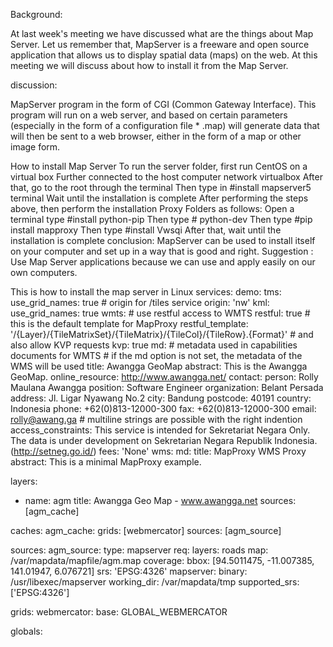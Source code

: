 Background:

At last week's meeting we have discussed what are the things about Map Server. Let us remember that, MapServer is a freeware and open source application that allows us to display spatial data (maps) on the web. At this meeting we will discuss about how to install it from the Map Server.

discussion:

MapServer program in the form of CGI (Common Gateway Interface). This program will run on a web server, and based on certain parameters (especially in the form of a configuration file * .map) will generate data that will then be sent to a web browser, either in the form of a map or other image form.

How to install Map Server
To run the server folder, first run CentOS on a virtual box
Further connected to the host computer network virtualbox
After that, go to the root through the terminal
Then type in #install mapserver5 terminal
Wait until the installation is complete
After performing the steps above, then perform the installation Proxy Folders as follows:
Open a terminal type #install python-pip
Then type # python-dev
Then type #pip install mapproxy
Then type #install Vwsqi
After that, wait until the installation is complete
conclusion:
MapServer can be used to install itself on your computer and set up in a way that is good and right.
Suggestion :
Use Map Server applications because we can use and apply easily on our own computers.

This is how to install the map server in Linux
services:
  demo:
  tms:
    use_grid_names: true
    # origin for /tiles service
    origin: 'nw'
  kml:
      use_grid_names: true
  wmts:
    # use restful access to WMTS
    restful: true
    # this is the default template for MapProxy
    restful_template: '/{Layer}/{TileMatrixSet}/{TileMatrix}/{TileCol}/{TileRow}.{Format}'
    # and also allow KVP requests
    kvp: true
    md:
      # metadata used in capabilities documents for WMTS
      # if the md option is not set, the metadata of the WMS will be used
      title: Awangga GeoMap
      abstract: This is the Awangga GeoMap.
      online_resource: http://www.awangga.net/
      contact:
        person: Rolly Maulana Awangga
        position: Software Engineer
        organization: Belant Persada
        address: Jl. Ligar Nyawang No.2
        city: Bandung
        postcode: 40191
        country: Indonesia
        phone: +62(0)813-12000-300
        fax: +62(0)813-12000-300
        email: rolly@awang.ga
      # multiline strings are possible with the right indention
      access_constraints:
        This service is intended for Sekretariat Negara Only.
        The data is under development on Sekretarian Negara Republik Indonesia.
        (http://setneg.go.id/)
      fees: 'None'
  wms:
    md:
      title: MapProxy WMS Proxy
      abstract: This is a minimal MapProxy example.

layers:
  - name: agm
    title: Awangga Geo Map - www.awangga.net
    sources: [agm_cache]

caches:
  agm_cache:
    grids: [webmercator]
    sources: [agm_source]

sources:
  agm_source:
    type: mapserver
    req:
      layers: roads
      map: /var/mapdata/mapfile/agm.map
    coverage:
      bbox: [94.5011475, -11.007385, 141.01947, 6.076721]
      srs: 'EPSG:4326'
    mapserver:
      binary: /usr/libexec/mapserver
      working_dir: /var/mapdata/tmp
    supported_srs: ['EPSG:4326']

grids:
    webmercator:
        base: GLOBAL_WEBMERCATOR

globals: 

